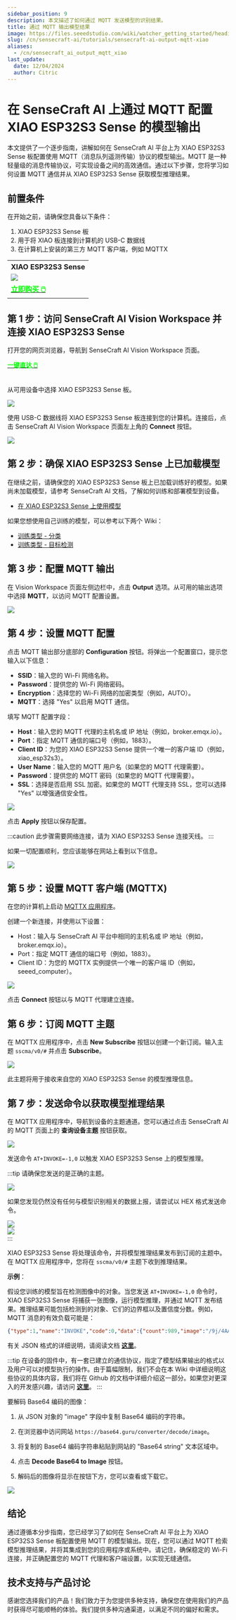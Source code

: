 ```yaml
---
sidebar_position: 9
description: 本文描述了如何通过 MQTT 发送模型的识别结果。
title: 通过 MQTT 输出模型结果
image: https://files.seeedstudio.com/wiki/watcher_getting_started/headimage.webp
slug: /cn/sensecraft-ai/tutorials/sensecraft-ai-output-mqtt-xiao
aliases:
  - /cn/sensecraft_ai_output_mqtt_xiao
last_update:
  date: 12/04/2024
  author: Citric
---
```


# 在 SenseCraft AI 上通过 MQTT 配置 XIAO ESP32S3 Sense 的模型输出

本文提供了一个逐步指南，讲解如何在 SenseCraft AI 平台上为 XIAO ESP32S3 Sense 板配置使用 MQTT（消息队列遥测传输）协议的模型输出。MQTT 是一种轻量级的消息传输协议，可实现设备之间的高效通信。通过以下步骤，您将学习如何设置 MQTT 通信并从 XIAO ESP32S3 Sense 获取模型推理结果。

## 前置条件

在开始之前，请确保您具备以下条件：

1. XIAO ESP32S3 Sense 板
2. 用于将 XIAO 板连接到计算机的 USB-C 数据线
3. 在计算机上安装的第三方 MQTT 客户端，例如 MQTTX

<div class="table-center">
  <table align="center">
    <tr>
      <th>XIAO ESP32S3 Sense</th>
    </tr>
    <tr>
      <td><div style={{textAlign:'center'}}><img src="https://files.seeedstudio.com/wiki/SeeedStudio-XIAO-ESP32S3/img/xiaoesp32s3sense.jpg" style={{width:250, height:'auto'}}/></div></td>
    </tr>
    <tr>
      <td><div class="get_one_now_container" style={{textAlign: 'center'}}>
        <a class="get_one_now_item" href="https://www.seeedstudio.com/XIAO-ESP32S3-Sense-p-5639.html" target="_blank">
        <strong><span><font color={'FFFFFF'} size={"4"}> 立即购买 🖱️</font></span></strong>
        </a>
      </div></td>
    </tr>
  </table>
</div>

## 第 1 步：访问 SenseCraft AI Vision Workspace 并连接 XIAO ESP32S3 Sense

打开您的网页浏览器，导航到 SenseCraft AI Vision Workspace 页面。

<div class="get_one_now_container" style={{textAlign: 'center'}}>
    <a class="get_one_now_item" href="https://sensecraft.seeed.cc/ai/#/device/local?time=1733300644024" target="_blank" rel="noopener noreferrer">
            <strong><span><font color={'FFFFFF'} size={"4"}>一键直达 🖱️</font></span></strong>
    </a>
</div><br />

从可用设备中选择 XIAO ESP32S3 Sense 板。

<div style={{textAlign:'center'}}><img src="https://files.seeedstudio.com/wiki/SenseCraft_AI/img2/43.png" style={{width:1000, height:'auto'}}/></div>

使用 USB-C 数据线将 XIAO ESP32S3 Sense 板连接到您的计算机。连接后，点击 SenseCraft AI Vision Workspace 页面左上角的 **Connect** 按钮。

<div style={{textAlign:'center'}}><img src="https://files.seeedstudio.com/wiki/SenseCraft_AI/img2/44.png" style={{width:800, height:'auto'}}/></div>

## 第 2 步：确保 XIAO ESP32S3 Sense 上已加载模型

在继续之前，请确保您的 XIAO ESP32S3 Sense 板上已加载训练好的模型。如果尚未加载模型，请参考 SenseCraft AI 文档，了解如何训练和部署模型到设备。

- [在 XIAO ESP32S3 Sense 上使用模型](https://wiki.seeedstudio.com/cn/sensecraft_ai_pretrained_models_for_xiao/)

如果您想使用自己训练的模型，可以参考以下两个 Wiki：

- [训练类型 - 分类](https://wiki.seeedstudio.com/cn/sensecraft_ai_training_classification/)
- [训练类型 - 目标检测](https://wiki.seeedstudio.com/cn/sensecraft_ai_training_object_detection/)

## 第 3 步：配置 MQTT 输出

在 Vision Workspace 页面左侧边栏中，点击 **Output** 选项。从可用的输出选项中选择 **MQTT**，以访问 MQTT 配置设置。

<div style={{textAlign:'center'}}><img src="https://files.seeedstudio.com/wiki/SenseCraft_AI/img2/56.png" style={{width:1000, height:'auto'}}/></div>

## 第 4 步：设置 MQTT 配置

点击 MQTT 输出部分底部的 **Configuration** 按钮。将弹出一个配置窗口，提示您输入以下信息：

  - **SSID**：输入您的 Wi-Fi 网络名称。
  - **Password**：提供您的 Wi-Fi 网络密码。
  - **Encryption**：选择您的 Wi-Fi 网络的加密类型（例如，AUTO）。
  - **MQTT**：选择 "Yes" 以启用 MQTT 通信。

填写 MQTT 配置字段：

  - **Host**：输入您的 MQTT 代理的主机名或 IP 地址（例如，broker.emqx.io）。
  - **Port**：指定 MQTT 通信的端口号（例如，1883）。
  - **Client ID**：为您的 XIAO ESP32S3 Sense 提供一个唯一的客户端 ID（例如，xiao_esp32s3）。
  - **User Name**：输入您的 MQTT 用户名（如果您的 MQTT 代理需要）。
  - **Password**：提供您的 MQTT 密码（如果您的 MQTT 代理需要）。
  - **SSL**：选择是否启用 SSL 加密。如果您的 MQTT 代理支持 SSL，您可以选择 "Yes" 以增强通信安全性。

<div style={{textAlign:'center'}}><img src="https://files.seeedstudio.com/wiki/SenseCraft_AI/img2/57.png" style={{width:700, height:'auto'}}/></div>

点击 **Apply** 按钮以保存配置。

:::caution
此步骤需要网络连接，请为 XIAO ESP32S3 Sense 连接天线。
:::

如果一切配置顺利，您应该能够在网站上看到以下信息。

<div style={{textAlign:'center'}}><img src="https://files.seeedstudio.com/wiki/SenseCraft_AI/img2/60.png" style={{width:1000, height:'auto'}}/></div>

## 第 5 步：设置 MQTT 客户端 (MQTTX)

在您的计算机上启动 [MQTTX 应用程序](https://mqttx.app/)。

创建一个新连接，并使用以下设置：

  - Host：输入与 SenseCraft AI 平台中相同的主机名或 IP 地址（例如，broker.emqx.io）。
  - Port：指定 MQTT 通信的端口号（例如，1883）。
  - Client ID：为您的 MQTTX 实例提供一个唯一的客户端 ID（例如，seeed_computer）。

<div style={{textAlign:'center'}}><img src="https://files.seeedstudio.com/wiki/SenseCraft_AI/img2/58.png" style={{width:1000, height:'auto'}}/></div>

点击 **Connect** 按钮以与 MQTT 代理建立连接。

## 第 6 步：订阅 MQTT 主题

在 MQTTX 应用程序中，点击 **New Subscribe** 按钮以创建一个新订阅。输入主题 `sscma/v0/#` 并点击 **Subscribe**。

<div style={{textAlign:'center'}}><img src="https://files.seeedstudio.com/wiki/SenseCraft_AI/img2/59.png" style={{width:1000, height:'auto'}}/></div>

此主题将用于接收来自您的 XIAO ESP32S3 Sense 的模型推理信息。

## 第 7 步：发送命令以获取模型推理结果

在 MQTTX 应用程序中，导航到设备的主题通道。您可以通过点击 SenseCraft AI 的 MQTT 页面上的 **查询设备主题** 按钮获取。

<div style={{textAlign:'center'}}><img src="https://files.seeedstudio.com/wiki/SenseCraft_AI/img2/61.png" style={{width:1000, height:'auto'}}/></div>

发送命令 `AT+INVOKE=-1,0` 以触发 XIAO ESP32S3 Sense 上的模型推理。

:::tip
请确保您发送的是正确的主题。

<div style={{textAlign:'center'}}><img src="https://files.seeedstudio.com/wiki/SenseCraft_AI/img2/62.png" style={{width:1000, height:'auto'}}/></div>

如果您发现仍然没有任何与模型识别相关的数据上报，请尝试以 HEX 格式发送命令。

<div style={{textAlign:'center'}}><img src="https://files.seeedstudio.com/wiki/SenseCraft_AI/img2/65.png" style={{width:1000, height:'auto'}}/></div>

<div style={{textAlign:'center'}}><img src="https://files.seeedstudio.com/wiki/SenseCraft_AI/img2/66.png" style={{width:1000, height:'auto'}}/></div>
:::

XIAO ESP32S3 Sense 将处理该命令，并将模型推理结果发布到订阅的主题中。在 MQTTX 应用程序中，您将在 `sscma/v0/#` 主题下收到推理结果。

**示例**：

假设您训练的模型旨在检测图像中的对象。当您发送 `AT+INVOKE=-1,0` 命令时，XIAO ESP32S3 Sense 将捕获一张图像，运行模型推理，并通过 MQTT 发布结果。推理结果可能包括检测到的对象、它们的边界框以及置信度分数。例如，MQTT 消息的有效负载可能是：

```json
{"type":1,"name":"INVOKE","code":0,"data":{"count":989,"image":"/9j/4AAQSkZJRgABAQEAAAAAAAD...CUxBQAYoAPpQAc0AA/9X/2Q==","boxes":[[208.46,215.41,69.49,48.64,80.60,0]],"perf":[70,470,0],"rotation":0,"width":240,"height":240}}
```

有关 JSON 格式的详细说明，请阅读文档 **[这里](https://github.com/Seeed-Studio/SSCMA-Micro/blob/main/docs/protocol/at-protocol-en_US.md#box-type)**。

:::tip
在设备的固件中，有一套已建立的通信协议，指定了模型结果输出的格式以及用户可以对模型执行的操作。由于篇幅限制，我们不会在本 Wiki 中详细说明这些协议的具体内容，我们将在 Github 的文档中详细介绍这一部分。如果您对更深入的开发感兴趣，请访问 **[这里](https://github.com/Seeed-Studio/SSCMA-Micro/blob/dev/docs/protocol/at_protocol.md)**。
:::

要解码 Base64 编码的图像：

1. 从 JSON 对象的 "image" 字段中复制 Base64 编码的字符串。

2. 在浏览器中访问网站 `https://base64.guru/converter/decode/image`。

3. 将复制的 Base64 编码字符串粘贴到网站的 "Base64 string" 文本区域中。

4. 点击 **Decode Base64 to Image** 按钮。

5. 解码后的图像将显示在按钮下方，您可以查看或下载它。

<div style={{textAlign:'center'}}><img src="https://files.seeedstudio.com/wiki/SenseCraft_AI/img2/64.png" style={{width:1000, height:'auto'}}/></div>

## 结论

通过遵循本分步指南，您已经学习了如何在 SenseCraft AI 平台上为 XIAO ESP32S3 Sense 板配置使用 MQTT 的模型输出。现在，您可以通过 MQTT 检索模型推理结果，并将其集成到您的应用程序或系统中。请记住，确保稳定的 Wi-Fi 连接，并正确配置您的 MQTT 代理和客户端设置，以实现无缝通信。

## 技术支持与产品讨论

感谢您选择我们的产品！我们致力于为您提供多种支持，确保您在使用我们的产品时获得尽可能顺畅的体验。我们提供多种沟通渠道，以满足不同的偏好和需求。

<div class="button_tech_support_container">
<a href="https://discord.com/invite/QqMgVwHT3X" class="button_tech_support_sensecap"></a>
<a href="https://support.sensecapmx.com/portal/en/home" class="button_tech_support_sensecap3"></a>
</div>

<div class="button_tech_support_container">
<a href="mailto:support@sensecapmx.com" class="button_tech_support_sensecap2"></a>
<a href="https://github.com/Seeed-Studio/wiki-documents/discussions/69" class="button_discussion"></a>
</div>